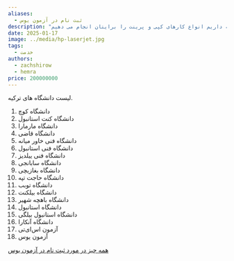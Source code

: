 ```yaml
---
aliases:
  - ثبت نام در آزمون یوس
description: "ما در کافی نت دی با استفاده از امکاناتی که داریم انواع کارهای کپی و پرینت را برایتان انجام می دهیم. "
date: 2025-01-17
image: ../media/hp-laserjet.jpg
tags:
  - خدمت
authors:
  - zachshirow
  - hemra
price: 200000000
---
```


لیست دانشگاه های ترکیه. 

1. دانشگاه کوچ
2. دانشگاه کنت استانبول
3. دانشگاه مارمارا
4. دانشگاه قاضی
5. دانشگاه فنی خاور میانه
6. دانشگاه فنی استانبول
7. دانشگاه فنی ییلدیز
8. دانشگاه سابانجی
9. دانشگاه بغازیچی
10. دانشگاه حاجت تپه
11. دانشگاه توبب
12. دانشگاه بیلکنت
13. دانشگاه باهچه شهیر
14. دانشگاه استانبول
15. دانشگاه استانبول بیلگی
16. دانشگاه آنکارا
17. آزمون اس‌ای‌تی
18. آزمون یوس


<BlogCardLink id="yos" />

<BlogCardLink id="obsidian-sharpen" />


[همه چیز در مورد ثبت نام در آزمون یوس](../blog/yos)

